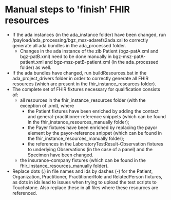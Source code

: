 # Manual steps to 'finish' FHIR resources

* If the ada instances (in the ada_instance folder) have been changed, run /payload/ada_processing/bgz_msz-adarefs2ada.xsl to correctly generate all ada bundles in the ada_processed folder.
    * Changes in the ada instance of the zib Patient (bgz-patA.xml and bgz-patB.xml) need to be done manually in bgz-msz-patA-patient.xml and bgz-msz-patB-patient.xml (in the ada_processed folder) as well.
* If the ada bundles have changed, run buildResources.bat in the ada_project_drivers folder in order to correctly generate all FHIR resources (which are present in the fhir_instance_resources folder).
* The complete set of FHIR fixtures necessary for qualification consists of:
    * all resources in the fhir_instance_resources folder (with the exception of .xml), where
        * the Patient fixtures have been enriched by adding the contact and general-practitioner-reference snippets (which can be found in the fhir_instance_resources_manually folder);
        * the Payer fixtures have been enriched by replacing the payor element by the payor-reference snippet (which can be found in the fhir_instance_resources_manually folder);
        * the references in the LaboratoryTestResult-Observation fixtures to underlying Observations (in the case of a panel) and the Specimen have been changed.
    * the insurance-company fixtures (which can be found in the fhir_instance_resources_manually folder).
* Replace dots (.) in file names and ids by dashes (-) for the Patient, Organization, Practitioner, PractitionerRole and RelatedPerson fixtures, as dots in ids lead to issues when trying to upload the test scripts to Touchstone. Also replace these in all files where these resources are referenced.